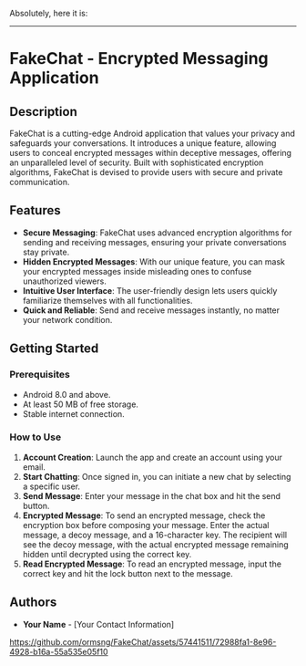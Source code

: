 Absolutely, here it is:

---

# FakeChat - Encrypted Messaging Application

## Description
FakeChat is a cutting-edge Android application that values your privacy and safeguards your conversations. It introduces a unique feature, allowing users to conceal encrypted messages within deceptive messages, offering an unparalleled level of security. Built with sophisticated encryption algorithms, FakeChat is devised to provide users with secure and private communication.

## Features
* **Secure Messaging**: FakeChat uses advanced encryption algorithms for sending and receiving messages, ensuring your private conversations stay private.
* **Hidden Encrypted Messages**: With our unique feature, you can mask your encrypted messages inside misleading ones to confuse unauthorized viewers.
* **Intuitive User Interface**: The user-friendly design lets users quickly familiarize themselves with all functionalities.
* **Quick and Reliable**: Send and receive messages instantly, no matter your network condition.

## Getting Started

### Prerequisites
* Android 8.0 and above.
* At least 50 MB of free storage.
* Stable internet connection.

### How to Use
1. **Account Creation**: Launch the app and create an account using your email.
2. **Start Chatting**: Once signed in, you can initiate a new chat by selecting a specific user.
3. **Send Message**: Enter your message in the chat box and hit the send button.
4. **Encrypted Message**: To send an encrypted message, check the encryption box before composing your message. Enter the actual message, a decoy message, and a 16-character key. The recipient will see the decoy message, with the actual encrypted message remaining hidden until decrypted using the correct key.
5. **Read Encrypted Message**: To read an encrypted message, input the correct key and hit the lock button next to the message.

## Authors
* **Your Name** - [Your Contact Information]



https://github.com/ormsng/FakeChat/assets/57441511/72988fa1-8e96-4928-b16a-55a535e05f10

